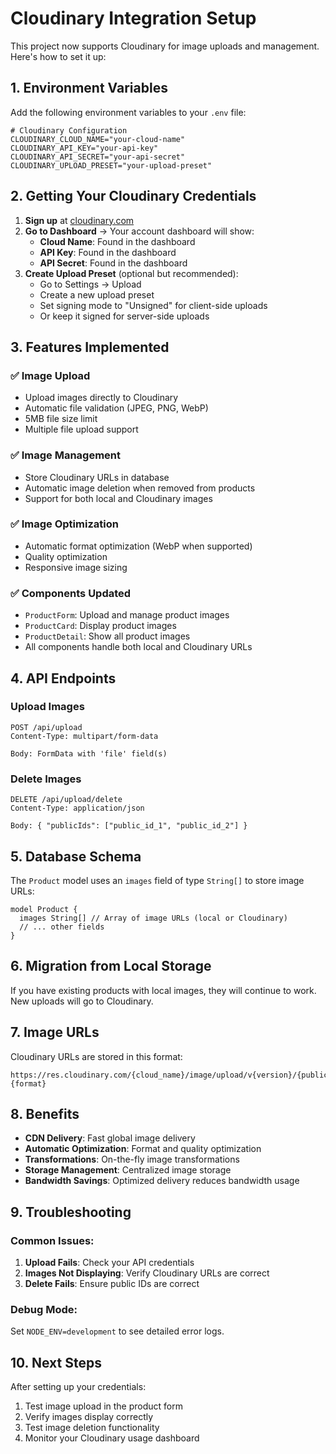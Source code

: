 # Cloudinary Integration Setup

This project now supports Cloudinary for image uploads and management. Here's how to set it up:

## 1. Environment Variables

Add the following environment variables to your `.env` file:

```env
# Cloudinary Configuration
CLOUDINARY_CLOUD_NAME="your-cloud-name"
CLOUDINARY_API_KEY="your-api-key"
CLOUDINARY_API_SECRET="your-api-secret"
CLOUDINARY_UPLOAD_PRESET="your-upload-preset"
```

## 2. Getting Your Cloudinary Credentials

1. **Sign up** at [cloudinary.com](https://cloudinary.com)
2. **Go to Dashboard** → Your account dashboard will show:
   - **Cloud Name**: Found in the dashboard
   - **API Key**: Found in the dashboard
   - **API Secret**: Found in the dashboard
3. **Create Upload Preset** (optional but recommended):
   - Go to Settings → Upload
   - Create a new upload preset
   - Set signing mode to "Unsigned" for client-side uploads
   - Or keep it signed for server-side uploads

## 3. Features Implemented

### ✅ Image Upload
- Upload images directly to Cloudinary
- Automatic file validation (JPEG, PNG, WebP)
- 5MB file size limit
- Multiple file upload support

### ✅ Image Management
- Store Cloudinary URLs in database
- Automatic image deletion when removed from products
- Support for both local and Cloudinary images

### ✅ Image Optimization
- Automatic format optimization (WebP when supported)
- Quality optimization
- Responsive image sizing

### ✅ Components Updated
- `ProductForm`: Upload and manage product images
- `ProductCard`: Display product images
- `ProductDetail`: Show all product images
- All components handle both local and Cloudinary URLs

## 4. API Endpoints

### Upload Images
```
POST /api/upload
Content-Type: multipart/form-data

Body: FormData with 'file' field(s)
```

### Delete Images
```
DELETE /api/upload/delete
Content-Type: application/json

Body: { "publicIds": ["public_id_1", "public_id_2"] }
```

## 5. Database Schema

The `Product` model uses an `images` field of type `String[]` to store image URLs:

```prisma
model Product {
  images String[] // Array of image URLs (local or Cloudinary)
  // ... other fields
}
```

## 6. Migration from Local Storage

If you have existing products with local images, they will continue to work. New uploads will go to Cloudinary.

## 7. Image URLs

Cloudinary URLs are stored in this format:
```
https://res.cloudinary.com/{cloud_name}/image/upload/v{version}/{public_id}.{format}
```

## 8. Benefits

- **CDN Delivery**: Fast global image delivery
- **Automatic Optimization**: Format and quality optimization
- **Transformations**: On-the-fly image transformations
- **Storage Management**: Centralized image storage
- **Bandwidth Savings**: Optimized delivery reduces bandwidth usage

## 9. Troubleshooting

### Common Issues:

1. **Upload Fails**: Check your API credentials
2. **Images Not Displaying**: Verify Cloudinary URLs are correct
3. **Delete Fails**: Ensure public IDs are correct

### Debug Mode:
Set `NODE_ENV=development` to see detailed error logs.

## 10. Next Steps

After setting up your credentials:
1. Test image upload in the product form
2. Verify images display correctly
3. Test image deletion functionality
4. Monitor your Cloudinary usage dashboard
